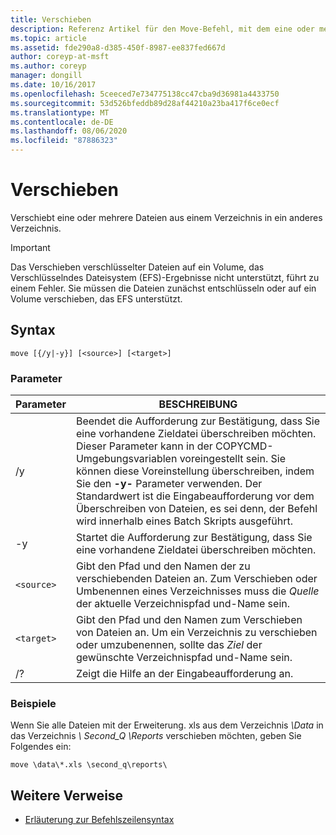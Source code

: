 ```yaml
---
title: Verschieben
description: Referenz Artikel für den Move-Befehl, mit dem eine oder mehrere Dateien aus einem Verzeichnis in ein anderes Verzeichnis verschoben werden.
ms.topic: article
ms.assetid: fde290a8-d385-450f-8987-ee837fed667d
author: coreyp-at-msft
ms.author: coreyp
manager: dongill
ms.date: 10/16/2017
ms.openlocfilehash: 5ceeced7e734775138cc47cba9d36981a4433750
ms.sourcegitcommit: 53d526bfeddb89d28af44210a23ba417f6ce0ecf
ms.translationtype: MT
ms.contentlocale: de-DE
ms.lasthandoff: 08/06/2020
ms.locfileid: "87886323"
---
```

# <a name="move"></a>Verschieben

Verschiebt eine oder mehrere Dateien aus einem Verzeichnis in ein anderes Verzeichnis.

> [!IMPORTANT]
> Das Verschieben verschlüsselter Dateien auf ein Volume, das Verschlüsselndes Dateisystem (EFS)-Ergebnisse nicht unterstützt, führt zu einem Fehler. Sie müssen die Dateien zunächst entschlüsseln oder auf ein Volume verschieben, das EFS unterstützt.

## <a name="syntax"></a>Syntax

```
move [{/y|-y}] [<source>] [<target>]
```

### <a name="parameters"></a>Parameter

| Parameter | BESCHREIBUNG |
| --------- | ----------- |
| /y | Beendet die Aufforderung zur Bestätigung, dass Sie eine vorhandene Zieldatei überschreiben möchten. Dieser Parameter kann in der COPYCMD-Umgebungsvariablen voreingestellt sein. Sie können diese Voreinstellung überschreiben, indem Sie den **-y-** Parameter verwenden. Der Standardwert ist die Eingabeaufforderung vor dem Überschreiben von Dateien, es sei denn, der Befehl wird innerhalb eines Batch Skripts ausgeführt. |
| -y | Startet die Aufforderung zur Bestätigung, dass Sie eine vorhandene Zieldatei überschreiben möchten. |
| `<source>` | Gibt den Pfad und den Namen der zu verschiebenden Dateien an. Zum Verschieben oder Umbenennen eines Verzeichnisses muss die *Quelle* der aktuelle Verzeichnispfad und-Name sein. |
| `<target>` | Gibt den Pfad und den Namen zum Verschieben von Dateien an. Um ein Verzeichnis zu verschieben oder umzubenennen, sollte das *Ziel* der gewünschte Verzeichnispfad und-Name sein. |
| /? | Zeigt die Hilfe an der Eingabeaufforderung an. |

### <a name="examples"></a>Beispiele

Wenn Sie alle Dateien mit der Erweiterung. xls aus dem Verzeichnis *\Data* in das Verzeichnis *\ Second_Q \Reports* verschieben möchten, geben Sie Folgendes ein:

```
move \data\*.xls \second_q\reports\
```

## <a name="additional-references"></a>Weitere Verweise

- [Erläuterung zur Befehlszeilensyntax](command-line-syntax-key.md)
